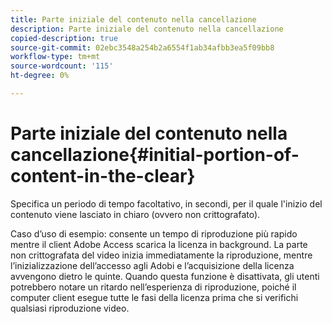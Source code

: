 ```yaml
---
title: Parte iniziale del contenuto nella cancellazione
description: Parte iniziale del contenuto nella cancellazione
copied-description: true
source-git-commit: 02ebc3548a254b2a6554f1ab34afbb3ea5f09bb8
workflow-type: tm+mt
source-wordcount: '115'
ht-degree: 0%

---
```


# Parte iniziale del contenuto nella cancellazione{#initial-portion-of-content-in-the-clear}

Specifica un periodo di tempo facoltativo, in secondi, per il quale l&#39;inizio del contenuto viene lasciato in chiaro (ovvero non crittografato).

Caso d’uso di esempio: consente un tempo di riproduzione più rapido mentre il client Adobe Access scarica la licenza in background. La parte non crittografata del video inizia immediatamente la riproduzione, mentre l’inizializzazione dell’accesso agli Adobi e l’acquisizione della licenza avvengono dietro le quinte. Quando questa funzione è disattivata, gli utenti potrebbero notare un ritardo nell’esperienza di riproduzione, poiché il computer client esegue tutte le fasi della licenza prima che si verifichi qualsiasi riproduzione video.
